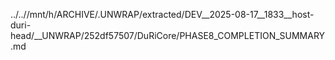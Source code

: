 ../..//mnt/h/ARCHIVE/.UNWRAP/extracted/DEV__2025-08-17__1833__host-duri-head/__UNWRAP/252df57507/DuRiCore/PHASE8_COMPLETION_SUMMARY.md